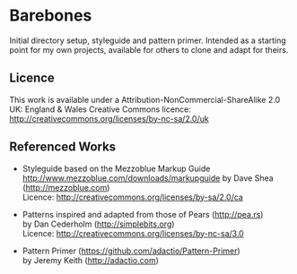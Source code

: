 # Barebones

Initial directory setup, styleguide and pattern primer. Intended as a starting point for my own projects, available for others to clone and adapt for theirs.

## Licence

This work is available under a Attribution-NonCommercial-ShareAlike 2.0 UK: England & Wales Creative Commons licence:
<http://creativecommons.org/licenses/by-nc-sa/2.0/uk>

## Referenced Works

* Styleguide based on the Mezzoblue Markup Guide <http://www.mezzoblue.com/downloads/markupguide> 
  by Dave Shea (<http://mezzoblue.com>)  
  Licence: <http://creativecommons.org/licenses/by-sa/2.0/ca>

* Patterns inspired and adapted from those of Pears (<http://pea.rs>)  
  by Dan Cederholm (<http://simplebits.org>)  
  Licence: <http://creativecommons.org/licenses/by-nc-sa/3.0>
  
* Pattern Primer (<https://github.com/adactio/Pattern-Primer>)  
  by Jeremy Keith (<http://adactio.com>)